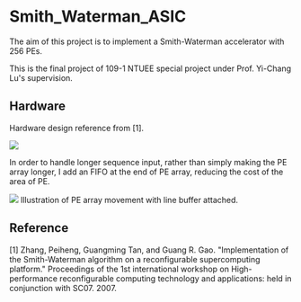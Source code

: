 # Smith_Waterman_ASIC

The aim of this project is to implement a Smith-Waterman accelerator with 256 PEs.

This is the final project of 109-1 NTUEE special project under Prof. Yi-Chang Lu's supervision.

## Hardware
Hardware design reference from [1].

![](https://i.imgur.com/73tj2i3.png)


In order to handle longer sequence input, rather than simply making the PE array longer, I add an FIFO at the end of PE array, reducing the cost of the area of PE.


![](https://i.imgur.com/FZjoWSR.gif)
Illustration of PE array movement with line buffer attached.

## Reference
[1] Zhang, Peiheng, Guangming Tan, and Guang R. Gao. "Implementation of the Smith-Waterman algorithm on a reconfigurable supercomputing platform." Proceedings of the 1st international workshop on High-performance reconfigurable computing technology and applications: held in conjunction with SC07. 2007.
